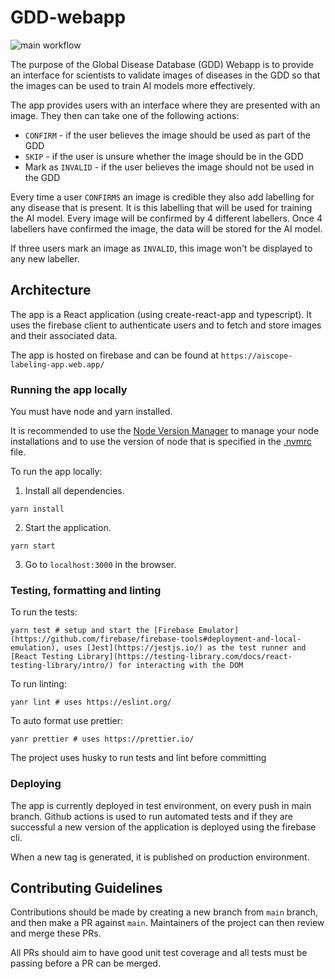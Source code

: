 # GDD-webapp

![main workflow](https://github.com/theaiscope/GDD-webapp/actions/workflows/push-to-main.yaml/badge.svg)

The purpose of the Global Disease Database (GDD) Webapp is to provide an interface for scientists to validate images of diseases in the GDD so that the images can be used to train AI models more effectively.

The app provides users with an interface where they are presented with an image. They then can take one of the following actions:
- `CONFIRM` - if the user believes the image should be used as part of the GDD
- `SKIP` - if the user is unsure whether the image should be in the GDD
- Mark as `INVALID` - if the user believes the image should not be used in the GDD

Every time a user `CONFIRMS` an image is credible they also add labelling for any disease that is present. It is this labelling that will be used for training the AI model. Every image will be confirmed by 4 different labellers. Once 4 labellers have confirmed the image, the data will be stored for the AI model. 

If three users mark an image as `INVALID`, this image won't be displayed to any new labeller. 

## Architecture

The app is a React application (using create-react-app and typescript). It uses the firebase client to authenticate users and to fetch and store images and their associated data.

The app is hosted on firebase and can be found at `https://aiscope-labeling-app.web.app/`

### Running the app locally

You must have node and yarn installed.

It is recommended to use the [Node Version Manager](https://github.com/creationix/nvm) to manage your node installations and to use the version of node that is specified in the [.nvmrc](/.nvmrc) file.

To run the app locally: 
1. Install all dependencies.
```shell
yarn install
```
2. Start the application.
```shell
yarn start
```
3. Go to `localhost:3000` in the browser.

### Testing, formatting and linting

To run the tests:
```shell
yarn test # setup and start the [Firebase Emulator](https://github.com/firebase/firebase-tools#deployment-and-local-emulation), uses [Jest](https://jestjs.io/) as the test runner and [React Testing Library](https://testing-library.com/docs/react-testing-library/intro/) for interacting with the DOM
```

To run linting:
```shell
yanr lint # uses https://eslint.org/
```

To auto format use prettier:
```shell
yanr prettier # uses https://prettier.io/
```

The project uses husky to run tests and lint before committing

### Deploying

The app is currently deployed in test environment, on every push in main branch. 
Github actions is used to run automated tests and if they are successful a new version of the application is deployed using the firebase cli.

When a new tag is generated, it is published on production environment. 

## Contributing Guidelines

Contributions should be made by creating a new branch from `main` branch, and then make a PR against `main`. 
Maintainers of the project can then review and merge these PRs.

All PRs should aim to have good unit test coverage and all tests must be passing before a PR can be merged.